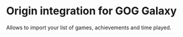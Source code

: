 # Origin integration for GOG Galaxy

Allows to import your list of games, achievements and time played.
